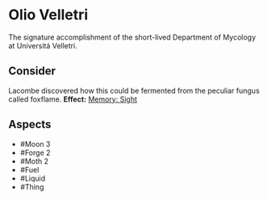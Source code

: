 # Olio Velletri
The signature accomplishment of the short-lived Department of Mycology at Universitá Velletri.
## Consider
Lacombe discovered how this could be fermented from the peculiar fungus called foxflame. 
**Effect:** [Memory: Sight](https://uadaf.theevilroot.xyz/rowenarium/element/mem.sight)
## Aspects
- #Moon 3
- #Forge 2
- #Moth 2
- #Fuel
- #Liquid
 - #Thing
